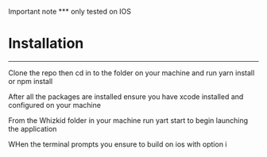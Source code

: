 Important note *** only tested on IOS

# Installation
<hr>

Clone the repo then cd in to the folder on your machine and run yarn install or npm install

After all the packages are installed ensure you have xcode installed and configured on your machine 

From the Whizkid folder in your machine run yart start to begin launching the application 

WHen the terminal prompts you ensure to build on ios with option i
 